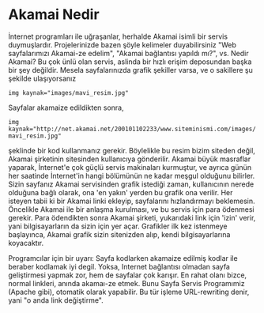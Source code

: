 # Akamai Nedir

İnternet programları ile uğraşanlar, herhalde Akamai isimli bir servis
duymuşlardır. Projelerinizde bazen şöyle kelimeler duyabilirsiniz "Web
sayfalarımızı Akamai-ze edelim", "Akamai bağlantısı yapıldı mı?", vs.
Nedir Akamai? Bu çok ünlü olan servis, aslinda bir hızlı erişim
deposundan başka bir şey değildir. Mesela sayfalarınızda grafik
şekiller varsa, ve o sakillere şu şekilde ulaşıyorsanız

`img kaynak="images/mavi_resim.jpg"`

Sayfalar akamaize edildikten sonra,

`img kaynak="http://net.akamai.net/200101102233/www.siteminismi.com/images/mavi_resim.jpg"`

şeklinde bir kod kullanmanız gerekir.  Böylelikle bu resim bizim
siteden değil, Akamai şirketinin sitesinden kullanıcıya
gönderilir. Akamai büyük masraflar yaparak, İnternet'e çok güçlü
servis makinaları kurmuştur, ve ayrıca günün her saatinde İnternet'in
hangi bölümünün ne kadar meşgul olduğunu bilirler. Sizin sayfanız
Akamai servisinden grafik istediği zaman, kullanıcının nerede olduğuna
bağlı olarak, ona 'en yakın' yerden bu grafik ona verilir.  Her
isteyen tabii ki bir Akamai linki ekleyip, sayfalarını hızlandırmayı
beklemesin. Öncelikle Akamai ile bir anlaşma kurulması, ve bu servis
için para ödenmesi gerekir. Para ödendikten sonra Akamai şirketi,
yukarıdaki link için 'izin' verir, yani bilgisayarların da sizin için
yer açar. Grafikler ilk kez istenmeye başlayınca, Akamai grafik sizin
sitenizden alıp, kendi bilgisayarlarına koyacaktır.

Programcılar için bir uyarı: Sayfa kodlarken akamaize edilmiş kodlar
ile beraber kodlamak iyi degil. Yoksa, Internet bağlantısı olmadan
sayfa geliştirmesi yapmak zor, hem de sayfalar çok karışır. En rahat
olanı bizce, normal linkleri, anında akamaı-ze etmek. Bunu Sayfa
Servis Programımiz (Apache gibi), otomatik olarak yapabilir. Bu tür
işleme URL-rewriting denir, yani "o anda link değiştirme".
